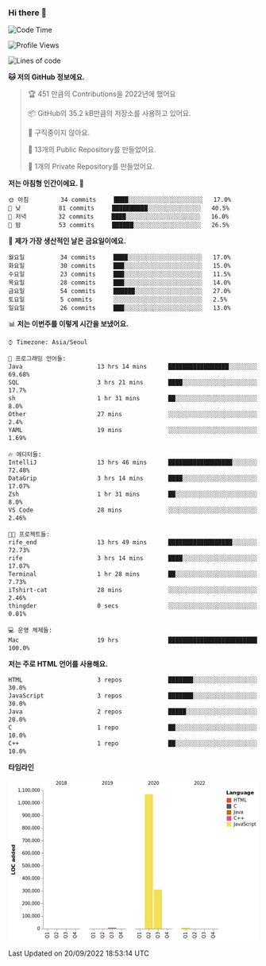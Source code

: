 ### Hi there 👋

<!--
**otm0937/otm0937** is a ✨ _special_ ✨ repository because its `README.md` (this file) appears on your GitHub profile.

Here are some ideas to get you started:

- 🔭 I’m currently working on ...
- 🌱 I’m currently learning ...
- 👯 I’m looking to collaborate on ...
- 🤔 I’m looking for help with ...
- 💬 Ask me about ...
- 📫 How to reach me: ...
- 😄 Pronouns: ...
- ⚡ Fun fact: ...
-->

  <!--START_SECTION:waka-->
![Code Time](http://img.shields.io/badge/Code%20Time-400%20hrs%2029%20mins-blue)

![Profile Views](http://img.shields.io/badge/Profile%20Views-0-blue)

![Lines of code](https://img.shields.io/badge/%EC%A0%80%EB%8A%94%20%EC%97%AC%ED%83%9C%EA%B9%8C%EC%A7%80%20-1%20Million%20%EC%A4%84%EC%9D%98%20%EC%BD%94%EB%93%9C%EB%A5%BC%20%EC%9E%91%EC%84%B1%ED%96%88%EC%96%B4%EC%9A%94.-blue)

**🐱 저의 GitHub 정보에요.** 

> 🏆 451 만큼의 Contributions을 2022년에 했어요
 > 
> 📦 GitHub의 35.2 kB만큼의 저장소를 사용하고 있어요. 
 > 
> 🚫 구직중이지 않아요.
 > 
> 📜 13개의 Public Repository를 만들었어요. 
 > 
> 🔑 1개의 Private Repository를 만들었어요. 
 > 
**저는 아침형 인간이에요. 🐤** 

```text
🌞 아침         34 commits     ████░░░░░░░░░░░░░░░░░░░░░   17.0% 
🌆 낮　         81 commits     ██████████░░░░░░░░░░░░░░░   40.5% 
🌃 저녁         32 commits     ████░░░░░░░░░░░░░░░░░░░░░   16.0% 
🌙 밤　         53 commits     ██████░░░░░░░░░░░░░░░░░░░   26.5%

```
📅 **제가 가장 생산적인 날은 금요일이에요.** 

```text
월요일          34 commits     ████░░░░░░░░░░░░░░░░░░░░░   17.0% 
화요일          30 commits     ███░░░░░░░░░░░░░░░░░░░░░░   15.0% 
수요일          23 commits     ███░░░░░░░░░░░░░░░░░░░░░░   11.5% 
목요일          28 commits     ███░░░░░░░░░░░░░░░░░░░░░░   14.0% 
금요일          54 commits     ██████░░░░░░░░░░░░░░░░░░░   27.0% 
토요일          5 commits      ░░░░░░░░░░░░░░░░░░░░░░░░░   2.5% 
일요일          26 commits     ███░░░░░░░░░░░░░░░░░░░░░░   13.0%

```


📊 **저는 이번주를 이렇게 시간을 보냈어요.** 

```text
⌚︎ Timezone: Asia/Seoul

💬 프로그래밍 언어들: 
Java                     13 hrs 14 mins      █████████████████░░░░░░░░   69.68% 
SQL                      3 hrs 21 mins       ████░░░░░░░░░░░░░░░░░░░░░   17.7% 
sh                       1 hr 31 mins        ██░░░░░░░░░░░░░░░░░░░░░░░   8.0% 
Other                    27 mins             ░░░░░░░░░░░░░░░░░░░░░░░░░   2.4% 
YAML                     19 mins             ░░░░░░░░░░░░░░░░░░░░░░░░░   1.69%

🔥 에디터들: 
IntelliJ                 13 hrs 46 mins      ██████████████████░░░░░░░   72.48% 
DataGrip                 3 hrs 14 mins       ████░░░░░░░░░░░░░░░░░░░░░   17.07% 
Zsh                      1 hr 31 mins        ██░░░░░░░░░░░░░░░░░░░░░░░   8.0% 
VS Code                  28 mins             ░░░░░░░░░░░░░░░░░░░░░░░░░   2.46%

🐱‍💻 프로젝트들: 
rife_end                 13 hrs 49 mins      ██████████████████░░░░░░░   72.73% 
rife                     3 hrs 14 mins       ████░░░░░░░░░░░░░░░░░░░░░   17.07% 
Terminal                 1 hr 28 mins        ██░░░░░░░░░░░░░░░░░░░░░░░   7.73% 
iTshirt-cat              28 mins             ░░░░░░░░░░░░░░░░░░░░░░░░░   2.46% 
thingder                 0 secs              ░░░░░░░░░░░░░░░░░░░░░░░░░   0.01%

💻 운영 체제들: 
Mac                      19 hrs              █████████████████████████   100.0%

```

**저는 주로 HTML 언어를 사용해요.** 

```text
HTML                     3 repos             ███████░░░░░░░░░░░░░░░░░░   30.0% 
JavaScript               3 repos             ███████░░░░░░░░░░░░░░░░░░   30.0% 
Java                     2 repos             █████░░░░░░░░░░░░░░░░░░░░   20.0% 
C                        1 repo              ██░░░░░░░░░░░░░░░░░░░░░░░   10.0% 
C++                      1 repo              ██░░░░░░░░░░░░░░░░░░░░░░░   10.0%

```


**타임라인**

![Chart not found](https://raw.githubusercontent.com/otm0937/otm0937/main/charts/bar_graph.png) 


 Last Updated on 20/09/2022 18:53:14 UTC
<!--END_SECTION:waka-->

